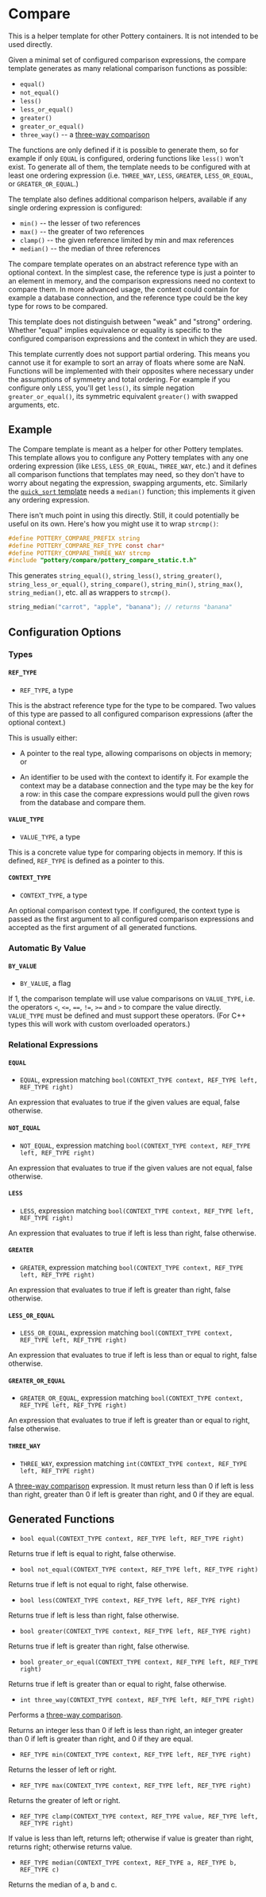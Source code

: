 # Compare

This is a helper template for other Pottery containers. It is not intended to be used directly.

Given a minimal set of configured comparison expressions, the compare template generates as many relational comparison functions as possible:

- `equal()`
- `not_equal()`
- `less()`
- `less_or_equal()`
- `greater()`
- `greater_or_equal()`
- `three_way()` -- a [three-way comparison](https://en.wikipedia.org/wiki/Three-way_comparison)

The functions are only defined if it is possible to generate them, so for example if only `EQUAL` is configured, ordering functions like `less()` won't exist. To generate all of them, the template needs to be configured with at least one ordering expression (i.e. `THREE_WAY`, `LESS`, `GREATER`, `LESS_OR_EQUAL`, or `GREATER_OR_EQUAL`.)

The template also defines additional comparison helpers, available if any single ordering expression is configured:

- `min()` -- the lesser of two references
- `max()` -- the greater of two references
- `clamp()` -- the given reference limited by min and max references
- `median()` -- the median of three references

The compare template operates on an abstract reference type with an optional context. In the simplest case, the reference type is just a pointer to an element in memory, and the comparison expressions need no context to compare them. In more advanced usage, the context could contain for example a database connection, and the reference type could be the key type for rows to be compared.

This template does not distinguish between "weak" and "strong" ordering. Whether "equal" implies equivalence or equality is specific to the configured comparison expressions and the context in which they are used.

This template currently does not support partial ordering. This means you cannot use it for example to sort an array of floats where some are NaN. Functions will be implemented with their opposites where necessary under the assumptions of symmetry and total ordering. For example if you configure only `LESS`, you'll get `less()`, its simple negation `greater_or_equal()`,  its symmetric equivalent `greater()` with swapped arguments, etc.



## Example

The Compare template is meant as a helper for other Pottery templates. This template allows you to configure any Pottery templates with any one ordering expression (like `LESS`, `LESS_OR_EQUAL`, `THREE_WAY`, etc.) and it defines all comparison functions that templates may need, so they don't have to worry about negating the expression, swapping arguments, etc. Similarly the [`quick_sort` template](../quicksort) needs a `median()` function; this implements it given any ordering expression.

There isn't much point in using this directly. Still, it could potentially be useful on its own. Here's how you might use it to wrap `strcmp()`:

```c
#define POTTERY_COMPARE_PREFIX string
#define POTTERY_COMPARE_REF_TYPE const char*
#define POTTERY_COMPARE_THREE_WAY strcmp
#include "pottery/compare/pottery_compare_static.t.h"
```

This generates `string_equal()`, `string_less()`, `string_greater()`, `string_less_or_equal()`, `string_compare()`, `string_min()`, `string_max()`, `string_median()`, etc. all as wrappers to `strcmp()`.

```c
string_median("carrot", "apple", "banana"); // returns "banana"
```



## Configuration Options

### Types

#### `REF_TYPE`

- `REF_TYPE`, a type

This is the abstract reference type for the type to be compared. Two values of this type are passed to all configured comparison expressions (after the optional context.)

This is usually either:

- A pointer to the real type, allowing comparisons on objects in memory; or

- An identifier to be used with the context to identify it. For example the context may be a database connection and the type may be the key for a row: in this case the compare expressions would pull the given rows from the database and compare them.

#### `VALUE_TYPE`

- `VALUE_TYPE`, a type

This is a concrete value type for comparing objects in memory. If this is defined, `REF_TYPE` is defined as a pointer to this.

#### `CONTEXT_TYPE`

- `CONTEXT_TYPE`, a type

An optional comparison context type. If configured, the context type is passed as the first argument to all configured comparison expressions and accepted as the first argument of all generated functions.

### Automatic By Value

#### `BY_VALUE`

- `BY_VALUE`, a flag

If 1, the comparison template will use value comparisons on `VALUE_TYPE`, i.e. the operators `<`, `<=`, `==`, `!=`, `>=` and `>` to compare the value directly. `VALUE_TYPE` must be defined and must support these operators. (For C++ types this will work with custom overloaded operators.)

### Relational Expressions

#### `EQUAL`

- `EQUAL`, expression matching `bool(CONTEXT_TYPE context, REF_TYPE left, REF_TYPE right)`

An expression that evaluates to true if the given values are equal, false otherwise.

#### `NOT_EQUAL`

- `NOT_EQUAL`, expression matching `bool(CONTEXT_TYPE context, REF_TYPE left, REF_TYPE right)`

An expression that evaluates to true if the given values are not equal, false otherwise.

#### `LESS`

- `LESS`, expression matching `bool(CONTEXT_TYPE context, REF_TYPE left, REF_TYPE right)`

An expression that evaluates to true if left is less than right, false otherwise.

#### `GREATER`

- `GREATER`, expression matching `bool(CONTEXT_TYPE context, REF_TYPE left, REF_TYPE right)`

An expression that evaluates to true if left is greater than right, false otherwise.

#### `LESS_OR_EQUAL`

- `LESS_OR_EQUAL`, expression matching `bool(CONTEXT_TYPE context, REF_TYPE left, REF_TYPE right)`

An expression that evaluates to true if left is less than or equal to right, false otherwise.

#### `GREATER_OR_EQUAL`

- `GREATER_OR_EQUAL`, expression matching `bool(CONTEXT_TYPE context, REF_TYPE left, REF_TYPE right)`

An expression that evaluates to true if left is greater than or equal to right, false otherwise.

#### `THREE_WAY`

- `THREE_WAY`, expression matching `int(CONTEXT_TYPE context, REF_TYPE left, REF_TYPE right)`

A [three-way comparison](https://en.wikipedia.org/wiki/Three-way_comparison) expression. It must return less than 0 if left is less than right, greater than 0 if left is greater than right, and 0 if they are equal.



## Generated Functions

- `bool equal(CONTEXT_TYPE context, REF_TYPE left, REF_TYPE right)`

Returns true if left is equal to right, false otherwise.

- `bool not_equal(CONTEXT_TYPE context, REF_TYPE left, REF_TYPE right)`

Returns true if left is not equal to right, false otherwise.

- `bool less(CONTEXT_TYPE context, REF_TYPE left, REF_TYPE right)`

Returns true if left is less than right, false otherwise.

- `bool greater(CONTEXT_TYPE context, REF_TYPE left, REF_TYPE right)`

Returns true if left is greater than right, false otherwise.

- `bool greater_or_equal(CONTEXT_TYPE context, REF_TYPE left, REF_TYPE right)`

Returns true if left is greater than or equal to right, false otherwise.

- `int three_way(CONTEXT_TYPE context, REF_TYPE left, REF_TYPE right)`

Performs a [three-way comparison](https://en.wikipedia.org/wiki/Three-way_comparison).

Returns an integer less than 0 if left is less than right, an integer greater than 0 if left is greater than right, and 0 if they are equal.

- `REF_TYPE min(CONTEXT_TYPE context, REF_TYPE left, REF_TYPE right)`

Returns the lesser of left or right.

- `REF_TYPE max(CONTEXT_TYPE context, REF_TYPE left, REF_TYPE right)`

Returns the greater of left or right.

- `REF_TYPE clamp(CONTEXT_TYPE context, REF_TYPE value, REF_TYPE left, REF_TYPE right)`

If value is less than left, returns left; otherwise if value is greater than right, returns right; otherwise returns value.

- `REF_TYPE median(CONTEXT_TYPE context, REF_TYPE a, REF_TYPE b, REF_TYPE c)`

Returns the median of a, b and c.
